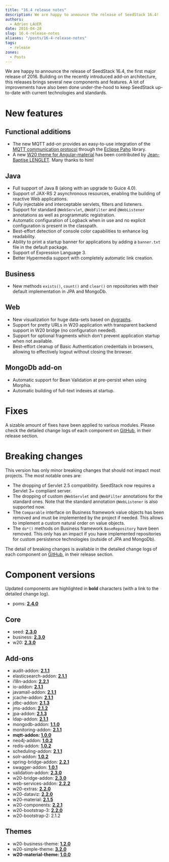 ```yaml
---
title: "16.4 release notes"
description: We are happy to announce the release of SeedStack 16.4!
authors:
  - Adrien LAUER
date: 2016-04-28
slug: 16.4-release-notes
aliases: "/posts/16-4-release-notes"
tags:
  - release
zones:
  - Posts
---
```


We are happy to announce the release of SeedStack 16.4, the first major release of 2016. Building on the recently introduced
add-on architecture, this releases brings several new components and features. A lot of improvements have also been done
under-the-hood to keep SeedStack up-to-date with current technologies and standards.<!--more-->

# New features

## Functional additions

* The new MQTT add-on provides an easy-to-use integration of the [MQTT communication protocol](http://mqtt.org/) through
the [Eclipse Paho](http://www.eclipse.org/paho/) library.
* A new [W20 theme for Angular-material](http://seedstack.org/themes/material/) has been contributed by [Jean-Baptise LENGLET](https://github.com/magador/).
Many thanks to him!

## Java

* Full support of Java 8 (along with an upgrade to Guice 4.0).
* Support of JAX-RS 2 asynchronous resources, enabling the building of reactive Web applications.
* Fully injectable and interceptable servlets, filters and listeners.
* Support for standard `@WebServlet`, `@WebFilter` and `@WebListener` annotations as well as programmatic registration.
* Automatic configuration of Logback when in use and no explicit configuration is present in the classpath.
* Best-effort detection of console color capabilities to enhance log readability.
* Ability to print a startup banner for applications by adding a `banner.txt` file in the default package.
* Support of Expression Language 3.
* Better Hypermedia support with completely automatic link creation.

## Business

* New methods `exists()`, `count()` and `clear()` on repositories with their default implementation in JPA and MongoDb.

## Web

* New visualization for huge data-sets based on [dygraphs](http://dygraphs.com/).
* Support for pretty URLs in W20 application with transparent backend support in W20 bridge (no configuration needed).
* Support for optional fragments which don't prevent application startup when not available.
* Best-effort cleanup of Basic Authentication credentials in browsers, allowing to effectively logout without closing the browser.

## MongoDb add-on

* Automatic support for Bean Validation at pre-persist when using Morphia.
* Automatic building of full-text indexes at startup.

# Fixes

A sizable amount of fixes have been applied to various modules. Please check the detailed change logs of each component
on [GitHub](https://github.com/seedstack), in their release section.

# Breaking changes

This version has only minor breaking changes that should not impact most projects. The most notable ones are:

* The dropping of Servlet 2.5 compatibility. SeedStack now requires a Servlet 3+ compliant server.
* The dropping of custom `@WebServlet` and `@WebFilter` annotations for the standard ones. Note that the standard annotation
`@WebListener` is also supported now.
* The `Comparable` interface on Business framework value objects has been removed and must be implemented by the project if
needed. This allows to implement a custom natural order on value objects.
* The `do*()` methods on Business framework `BaseRepository` have been removed. This only has an impact if you have
implemented repositories for custom persistence technologies (outside of JPA and MongoDb).

The detail of breaking changes is available in the detailed change logs of each component on [GitHub](https://github.com/seedstack),
in their release section.

# Component versions

Updated components are highlighted in **bold** characters (with a link to the detailed change log).

* poms: **[2.4.0](https://github.com/seedstack/poms/releases/tag/v2.4.0)**

## Core

* seed: **[2.3.0](https://github.com/seedstack/seed/releases/tag/v2.3.0)**
* business: **[2.3.0](https://github.com/seedstack/business/releases/tag/v2.3.0)**
* w20: **[2.3.0](https://github.com/seedstack/w20/releases/tag/v2.3.0)**

## Add-ons

* audit-addon: **[2.1.1](https://github.com/seedstack/audit-addon/releases/tag/v2.1.1)**
* elasticsearch-addon: **[2.1.1](https://github.com/seedstack/elasticsearch-addon/releases/tag/v2.1.1)**
* i18n-addon: **[2.2.1](https://github.com/seedstack/i18n-addon/releases/tag/v2.2.1)**
* io-addon: **[2.1.1](https://github.com/seedstack/io-addon/releases/tag/v2.1.1)**
* javamail-addon: **[2.1.1](https://github.com/seedstack/javamail-addon/releases/tag/v2.1.1)**
* jcache-addon: **[2.1.1](https://github.com/seedstack/jcache-addon/releases/tag/v2.1.1)**
* jdbc-addon: **[2.1.3](https://github.com/seedstack/jdbc-addon/releases/tag/v2.1.3)**
* jms-addon: **[2.1.2](https://github.com/seedstack/jms-addon/releases/tag/v2.1.2)**
* jpa-addon: **[2.1.3](https://github.com/seedstack/jpa-addon/releases/tag/v2.1.3)**
* ldap-addon: **[2.1.1](https://github.com/seedstack/ldap-addon/releases/tag/v2.1.1)**
* mongodb-addon: **[1.1.0](https://github.com/seedstack/mongodb-addon/releases/tag/v1.1.0)**
* monitoring-addon: **[2.1.1](https://github.com/seedstack/monitoring-addon/releases/tag/v2.1.1)**
* **mqtt-addon: [1.0.0](https://github.com/seedstack/mqtt-addon/releases/tag/v1.0.0)**
* neo4j-addon: **[1.0.2](https://github.com/seedstack/neo4j-addon/releases/tag/v1.0.2)**
* redis-addon: **[1.0.2](https://github.com/seedstack/redis-addon/releases/tag/v1.0.2)**
* scheduling-addon: **[2.1.1](https://github.com/seedstack/scheduling-addon/releases/tag/v2.1.1)**
* solr-addon: **[1.0.2](https://github.com/seedstack/solr-addon/releases/tag/v1.0.2)**
* spring-bridge-addon: **[2.2.1](https://github.com/seedstack/spring-bridge-addon/releases/tag/v2.2.1)**
* swagger-addon: **[1.0.1](https://github.com/seedstack/swagger-addon/releases/tag/v1.0.1)**
* validation-addon: **[2.3.0](https://github.com/seedstack/validation-addon/releases/tag/v2.3.0)**
* w20-bridge-addon: **[2.3.0](https://github.com/seedstack/w20-bridge-addon/releases/tag/v2.3.0)**
* web-services-addon: **[2.2.2](https://github.com/seedstack/web-services-addon/releases/tag/v2.2.2)**
* w20-extras: **[2.2.0](https://github.com/seedstack/w20-extras/releases/tag/v2.2.0)**
* w20-dataviz: **[2.2.0](https://github.com/seedstack/w20-dataviz/releases/tag/v2.2.0)**
* w20-material: **[2.1.5](https://github.com/seedstack/w20-material/releases/tag/v2.1.5)**
* w20-components: **[2.2.1](https://github.com/seedstack/w20-components/releases/tag/v2.2.1)**
* w20-bootstrap-3: **[2.2.0](https://github.com/seedstack/w20-bootstrap-3/releases/tag/v2.2.0)**
* w20-bootstrap-2: 2.1.2

## Themes

* w20-business-theme: **[1.2.0](https://github.com/seedstack/w20-business-theme/releases/tag/v1.2.0)**
* w20-simple-theme: **[3.2.0](https://github.com/seedstack/w20-simple-theme/releases/tag/v3.2.0)**
* **w20-material-theme: [1.0.0](https://github.com/seedstack/w20-material-theme/releases/tag/v1.0.0)**
